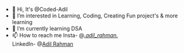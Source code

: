 - 👋 Hi, It's @Coded-Adil
- 👀 I’m interested in Learning, Coding, Creating Fun project's & more learning
- 🌱 I’m currently learning DSA
- 📫 How to reach me
  Insta- @[_.adil_rahman._](https://www.instagram.com/_.adil_rahman._/)<br>
  LinkedIn- @[Adil Rahman](https://www.linkedin.com/in/adil-rahman-635110264/)



<!---
Coded-Adil/Coded-Adil is a ✨ special ✨ repository because its `README.md` (this file) appears on your GitHub profile.
You can click the Preview link to take a look at your changes.
--->
